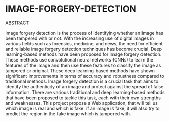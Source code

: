 # IMAGE-FORGERY-DETECTION

ABSTRACT 
 
 
Image forgery detection is the process of identifying whether an image has been tampered with or not. With the increasing use of digital images in various fields such as forensics, medicine, and news, the need for efficient and reliable image forgery detection techniques has become crucial. Deep learning-based methods have been proposed for image forgery detection. These methods use convolutional neural networks (CNNs) to learn the features of the image and then use these features to classify the image as tampered or original. These deep learning-based methods have shown significant improvements in terms of accuracy and robustness compared to traditional methods. Image forgery detection is a crucial task that aims to identify the authenticity of an image and protect against the spread of false information. There are various traditional and deep learning-based methods that have been proposed to tackle this task, each with their own strengths and weaknesses. This project propose a Web application, that will tell us which image is real and which is fake. if an image is fake, it will also try to predict the region in the fake image which is tampered with.
